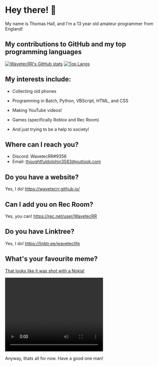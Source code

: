 # Hey there! 👋

My name is Thomas Hall, and I'm a 13 year old amateur programmer from England!

## My contributions to GitHub and my top programming languages

[![WavetecRR's GitHub stats](https://github-readme-stats.vercel.app/api?username=wavetecrr)](https://github.com/anuraghazra/github-readme-stats)    [![Top Langs](https://github-readme-stats.vercel.app/api/top-langs/?username=wavetecrr&hide_progress=false)](https://github.com/anuraghazra/github-readme-stats)

## My interests include: 

- Collecting old phones

- Programming in Batch, Python, VBScript, HTML, and CSS

- Making YouTube videos!

- Games (specifically Roblox and Rec Room)

- And just trying to be a help to society!

## Where can I reach you?
- Discord: WavetecRR#9356 
- Email: thoughtfuldolphin3583@outlook.com

## Do you have a website?

Yes, I do! https://wavetecrr.github.io/

## Can I add you on Rec Room?

Yes, you can! https://rec.net/user/WavetecRR

## Do you have Linktree?

Yes, I do! https://linktr.ee/waveteclife

## What's your favourite meme?

[That looks like it was shot with a Nokia!](https://wavetecrr.github.io/nokia.mp4)

<video width="320" height="240" controls>
  <source src="https://wavetecrr.github.io/nokia.mp4" type="video/mp4">
</video>

Anyway, thats all for now. Have a good one man!
